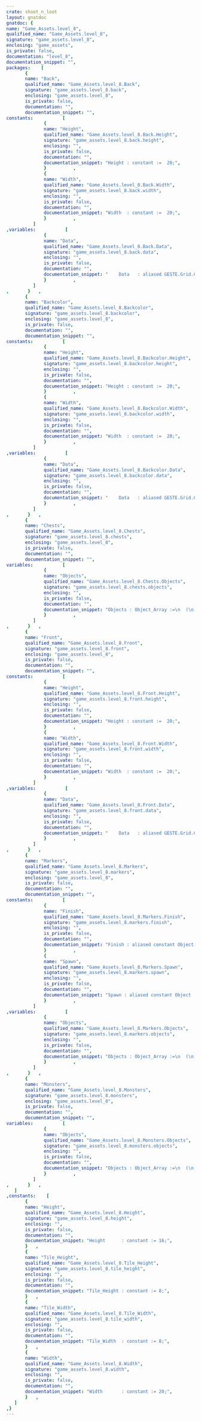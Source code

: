 ```yaml
---
crate: shoot_n_loot
layout: gnatdoc
gnatdoc: {
name: "Game_Assets.level_8",
qualified_name: "Game_Assets.level_8",
signature: "game_assets.level_8",
enclosing: "game_assets",
is_private: false,
documentation: "level_8",
documentation_snippet: "",
packages:    [
       {
       name: "Back",
       qualified_name: "Game_Assets.level_8.Back",
       signature: "game_assets.level_8.back",
       enclosing: "game_assets.level_8",
       is_private: false,
       documentation: "",
       documentation_snippet: "",
constants:           [
              {
              name: "Height",
              qualified_name: "Game_Assets.level_8.Back.Height",
              signature: "game_assets.level_8.back.height",
              enclosing: "",
              is_private: false,
              documentation: "",
              documentation_snippet: "Height : constant :=  20;",
              }          ,
              {
              name: "Width",
              qualified_name: "Game_Assets.level_8.Back.Width",
              signature: "game_assets.level_8.back.width",
              enclosing: "",
              is_private: false,
              documentation: "",
              documentation_snippet: "Width  : constant :=  20;",
              }          ,
          ]
,variables:           [
              {
              name: "Data",
              qualified_name: "Game_Assets.level_8.Back.Data",
              signature: "game_assets.level_8.back.data",
              enclosing: "",
              is_private: false,
              documentation: "",
              documentation_snippet: "    Data   : aliased GESTE.Grid.Grid_Data :=\n(( 0, 0, 7, 10, 9, 10, 9, 10, 9, 10, 9, 10, 9, 10, 9, 10),\n       ( 0, 0, 8, 7, 10, 9, 0, 0, 10, 9, 10, 9, 0, 9, 10, 9),\n       ( 0, 0, 0, 8, 7, 10, 0, 0, 0, 0, 0, 0, 0, 0, 9, 10),\n       ( 0, 0, 0, 0, 8, 7, 0, 0, 0, 0, 0, 0, 0, 0, 0, 9),\n       ( 0, 0, 0, 0, 0, 8, 7, 10, 9, 10, 9, 10, 0, 0, 0, 10),\n       ( 0, 0, 0, 0, 0, 0, 8, 7, 10, 9, 10, 9, 0, 0, 0, 9),\n       ( 0, 0, 0, 0, 0, 0, 0, 8, 7, 10, 9, 10, 0, 0, 0, 10),\n       ( 0, 0, 0, 0, 0, 0, 0, 0, 8, 7, 10, 9, 0, 0, 0, 9),\n       ( 0, 0, 0, 0, 0, 0, 0, 0, 0, 8, 7, 10, 0, 0, 0, 10),\n       ( 0, 0, 0, 0, 0, 0, 0, 0, 0, 0, 8, 7, 0, 0, 0, 9),\n       ( 0, 0, 0, 0, 0, 0, 0, 0, 0, 0, 0, 8, 0, 0, 0, 10),\n       ( 0, 0, 0, 0, 0, 0, 0, 0, 0, 0, 0, 0, 0, 0, 0, 9),\n       ( 0, 0, 0, 0, 0, 0, 0, 0, 0, 0, 0, 0, 0, 0, 7, 10),\n       ( 0, 0, 0, 0, 0, 0, 0, 0, 0, 0, 0, 0, 0, 0, 8, 9),\n       ( 0, 0, 0, 0, 0, 0, 0, 0, 0, 0, 0, 0, 0, 0, 6, 0),\n       ( 0, 0, 0, 0, 0, 0, 0, 0, 0, 0, 0, 0, 0, 0, 6, 0),\n       ( 0, 0, 0, 0, 0, 0, 0, 0, 0, 0, 0, 0, 0, 0, 6, 0),\n       ( 0, 0, 0, 0, 0, 0, 0, 0, 0, 0, 0, 0, 0, 0, 6, 0),\n       ( 0, 0, 0, 0, 0, 0, 0, 0, 0, 0, 0, 0, 0, 0, 6, 0),\n       ( 0, 0, 0, 0, 0, 0, 0, 0, 0, 0, 0, 0, 99, 0, 6, 0))      ;",
              }          ,
          ]
,       }   ,
       {
       name: "Backcolor",
       qualified_name: "Game_Assets.level_8.Backcolor",
       signature: "game_assets.level_8.backcolor",
       enclosing: "game_assets.level_8",
       is_private: false,
       documentation: "",
       documentation_snippet: "",
constants:           [
              {
              name: "Height",
              qualified_name: "Game_Assets.level_8.Backcolor.Height",
              signature: "game_assets.level_8.backcolor.height",
              enclosing: "",
              is_private: false,
              documentation: "",
              documentation_snippet: "Height : constant :=  20;",
              }          ,
              {
              name: "Width",
              qualified_name: "Game_Assets.level_8.Backcolor.Width",
              signature: "game_assets.level_8.backcolor.width",
              enclosing: "",
              is_private: false,
              documentation: "",
              documentation_snippet: "Width  : constant :=  20;",
              }          ,
          ]
,variables:           [
              {
              name: "Data",
              qualified_name: "Game_Assets.level_8.Backcolor.Data",
              signature: "game_assets.level_8.backcolor.data",
              enclosing: "",
              is_private: false,
              documentation: "",
              documentation_snippet: "    Data   : aliased GESTE.Grid.Grid_Data :=\n(( 1, 1, 1, 1, 1, 1, 1, 1, 1, 1, 1, 1, 1, 1, 1, 1),\n       ( 1, 1, 1, 1, 1, 1, 1, 1, 1, 1, 1, 1, 1, 1, 1, 1),\n       ( 1, 1, 1, 1, 1, 1, 1, 1, 1, 1, 1, 1, 1, 1, 1, 1),\n       ( 1, 1, 1, 1, 1, 1, 1, 1, 1, 1, 1, 1, 1, 1, 1, 1),\n       ( 1, 1, 1, 1, 1, 1, 1, 1, 1, 1, 1, 1, 1, 1, 1, 1),\n       ( 1, 1, 1, 1, 1, 1, 1, 1, 1, 1, 1, 1, 1, 1, 1, 1),\n       ( 1, 1, 1, 1, 1, 1, 1, 1, 1, 1, 1, 1, 1, 1, 1, 1),\n       ( 1, 1, 1, 1, 1, 1, 1, 1, 1, 1, 1, 1, 1, 1, 1, 1),\n       ( 1, 1, 1, 1, 1, 1, 1, 1, 1, 1, 1, 1, 1, 1, 1, 1),\n       ( 1, 1, 1, 1, 1, 1, 1, 1, 1, 1, 1, 1, 1, 1, 1, 1),\n       ( 1, 1, 1, 1, 1, 1, 1, 1, 1, 1, 1, 1, 1, 1, 1, 1),\n       ( 1, 1, 1, 1, 1, 1, 1, 1, 1, 1, 1, 1, 1, 1, 1, 1),\n       ( 1, 1, 1, 1, 1, 1, 1, 1, 1, 1, 1, 1, 1, 1, 1, 1),\n       ( 1, 1, 1, 1, 1, 1, 1, 1, 1, 1, 1, 1, 1, 1, 1, 1),\n       ( 1, 1, 1, 1, 1, 1, 1, 1, 1, 1, 1, 1, 1, 1, 1, 1),\n       ( 1, 1, 1, 1, 1, 1, 1, 1, 1, 1, 1, 1, 1, 1, 1, 1),\n       ( 1, 1, 1, 1, 1, 1, 1, 1, 1, 1, 1, 1, 1, 1, 1, 1),\n       ( 1, 1, 1, 1, 1, 1, 1, 1, 1, 1, 1, 1, 1, 1, 1, 1),\n       ( 1, 1, 1, 1, 1, 1, 1, 1, 1, 1, 1, 1, 1, 1, 1, 1),\n       ( 1, 1, 1, 1, 1, 1, 1, 1, 1, 1, 1, 1, 1, 1, 1, 1))      ;",
              }          ,
          ]
,       }   ,
       {
       name: "Chests",
       qualified_name: "Game_Assets.level_8.Chests",
       signature: "game_assets.level_8.chests",
       enclosing: "game_assets.level_8",
       is_private: false,
       documentation: "",
       documentation_snippet: "",
variables:           [
              {
              name: "Objects",
              qualified_name: "Game_Assets.level_8.Chests.Objects",
              signature: "game_assets.level_8.chests.objects",
              enclosing: "",
              is_private: false,
              documentation: "",
              documentation_snippet: "Objects : Object_Array :=\n  (\n     0 => (\n      Kind => POINT_OBJ,\n      Id   =>  18,\n      Name => null,\n      X    =>  8.80000E+01,\n      Y    =>  1.20000E+02,\n      Width =>  8.00000E+00,\n      Height =>  8.00000E+00,\n      Flip_Vertical => FALSE,\n      Flip_Horizontal => FALSE,\n      Tile_Id =>  3,\n      Str => null\n    ),\n     1 => (\n      Kind => POINT_OBJ,\n      Id   =>  25,\n      Name => null,\n      X    =>  8.00000E+00,\n      Y    =>  6.40000E+01,\n      Width =>  8.00000E+00,\n      Height =>  8.00000E+00,\n      Flip_Vertical => FALSE,\n      Flip_Horizontal => TRUE,\n      Tile_Id =>  3,\n      Str => null\n    ),\n     2 => (\n      Kind => POINT_OBJ,\n      Id   =>  28,\n      Name => null,\n      X    =>  0.00000E+00,\n      Y    =>  1.60000E+01,\n      Width =>  8.00000E+00,\n      Height =>  8.00000E+00,\n      Flip_Vertical => FALSE,\n      Flip_Horizontal => TRUE,\n      Tile_Id =>  3,\n      Str => null\n    )\n  );",
              }          ,
          ]
,       }   ,
       {
       name: "Front",
       qualified_name: "Game_Assets.level_8.Front",
       signature: "game_assets.level_8.front",
       enclosing: "game_assets.level_8",
       is_private: false,
       documentation: "",
       documentation_snippet: "",
constants:           [
              {
              name: "Height",
              qualified_name: "Game_Assets.level_8.Front.Height",
              signature: "game_assets.level_8.front.height",
              enclosing: "",
              is_private: false,
              documentation: "",
              documentation_snippet: "Height : constant :=  20;",
              }          ,
              {
              name: "Width",
              qualified_name: "Game_Assets.level_8.Front.Width",
              signature: "game_assets.level_8.front.width",
              enclosing: "",
              is_private: false,
              documentation: "",
              documentation_snippet: "Width  : constant :=  20;",
              }          ,
          ]
,variables:           [
              {
              name: "Data",
              qualified_name: "Game_Assets.level_8.Front.Data",
              signature: "game_assets.level_8.front.data",
              enclosing: "",
              is_private: false,
              documentation: "",
              documentation_snippet: "    Data   : aliased GESTE.Grid.Grid_Data :=\n(( 0, 0, 19, 0, 0, 63, 31, 64, 0, 0, 0, 0, 0, 0, 0, 0),\n       ( 0, 0, 28, 0, 0, 41, 53, 0, 100, 29, 30, 64, 0, 16, 0, 0),\n       ( 0, 0, 26, 16, 0, 54, 0, 0, 0, 0, 0, 0, 0, 0, 19, 0),\n       ( 0, 0, 0, 0, 19, 0, 0, 0, 0, 0, 0, 0, 0, 0, 0, 13),\n       ( 0, 0, 0, 0, 25, 13, 0, 33, 34, 35, 36, 37, 0, 0, 0, 16),\n       ( 0, 0, 0, 0, 0, 22, 19, 0, 0, 0, 0, 0, 70, 70, 70, 19),\n       ( 0, 0, 0, 0, 0, 0, 0, 16, 0, 0, 0, 0, 0, 0, 59, 13),\n       ( 0, 0, 0, 0, 0, 0, 0, 43, 13, 0, 0, 0, 0, 65, 45, 16),\n       ( 0, 0, 0, 0, 0, 0, 0, 0, 0, 19, 0, 0, 0, 0, 46, 19),\n       ( 0, 0, 0, 0, 0, 0, 0, 0, 0, 25, 13, 0, 70, 70, 70, 13),\n       ( 0, 0, 0, 0, 0, 0, 0, 0, 0, 0, 0, 16, 0, 0, 25, 16),\n       ( 0, 0, 0, 0, 0, 0, 0, 0, 0, 0, 0, 0, 0, 0, 0, 19),\n       ( 0, 0, 0, 0, 0, 0, 0, 0, 0, 0, 0, 0, 0, 0, 27, 0),\n       ( 0, 0, 0, 0, 14, 15, 0, 0, 0, 0, 0, 0, 0, 0, 16, 0),\n       ( 0, 0, 0, 0, 17, 18, 0, 0, 0, 0, 0, 0, 0, 0, 13, 0),\n       ( 0, 0, 0, 0, 20, 21, 0, 0, 0, 0, 0, 0, 0, 0, 16, 0),\n       ( 0, 0, 0, 0, 23, 24, 0, 0, 0, 0, 0, 0, 0, 0, 19, 0),\n       ( 0, 0, 0, 0, 0, 0, 0, 0, 0, 0, 0, 0, 0, 0, 13, 0),\n       ( 0, 0, 0, 0, 0, 0, 0, 0, 0, 0, 0, 0, 0, 0, 16, 0),\n       ( 0, 0, 0, 0, 0, 0, 0, 0, 0, 0, 0, 0, 0, 0, 19, 0))      ;",
              }          ,
          ]
,       }   ,
       {
       name: "Markers",
       qualified_name: "Game_Assets.level_8.Markers",
       signature: "game_assets.level_8.markers",
       enclosing: "game_assets.level_8",
       is_private: false,
       documentation: "",
       documentation_snippet: "",
constants:           [
              {
              name: "Finish",
              qualified_name: "Game_Assets.level_8.Markers.Finish",
              signature: "game_assets.level_8.markers.finish",
              enclosing: "",
              is_private: false,
              documentation: "",
              documentation_snippet: "Finish : aliased constant Object := (\n  Kind => POINT_OBJ,\n  Id   =>  26,\n  Name => new String'(\"Finish\"),\n  X    =>  1.52000E+02,\n  Y    =>  1.12000E+02,\n  Width =>  8.00000E+00,\n  Height =>  8.00000E+00,\n  Flip_Vertical => FALSE,\n  Flip_Horizontal => FALSE,\n  Tile_Id =>  98,\n  Str => null\n  );",
              }          ,
              {
              name: "Spawn",
              qualified_name: "Game_Assets.level_8.Markers.Spawn",
              signature: "game_assets.level_8.markers.spawn",
              enclosing: "",
              is_private: false,
              documentation: "",
              documentation_snippet: "Spawn : aliased constant Object := (\n  Kind => POINT_OBJ,\n  Id   =>  12,\n  Name => new String'(\"Spawn\"),\n  X    =>  8.00000E+00,\n  Y    =>  1.04000E+02,\n  Width =>  8.00000E+00,\n  Height =>  8.00000E+00,\n  Flip_Vertical => FALSE,\n  Flip_Horizontal => TRUE,\n  Tile_Id =>  4,\n  Str => null\n  );",
              }          ,
          ]
,variables:           [
              {
              name: "Objects",
              qualified_name: "Game_Assets.level_8.Markers.Objects",
              signature: "game_assets.level_8.markers.objects",
              enclosing: "",
              is_private: false,
              documentation: "",
              documentation_snippet: "Objects : Object_Array :=\n  (\n     0 => (\n      Kind => POINT_OBJ,\n      Id   =>  12,\n      Name => new String'(\"Spawn\"),\n      X    =>  8.00000E+00,\n      Y    =>  1.04000E+02,\n      Width =>  8.00000E+00,\n      Height =>  8.00000E+00,\n      Flip_Vertical => FALSE,\n      Flip_Horizontal => TRUE,\n      Tile_Id =>  4,\n      Str => null\n    ),\n     1 => (\n      Kind => POINT_OBJ,\n      Id   =>  26,\n      Name => new String'(\"Finish\"),\n      X    =>  1.52000E+02,\n      Y    =>  1.12000E+02,\n      Width =>  8.00000E+00,\n      Height =>  8.00000E+00,\n      Flip_Vertical => FALSE,\n      Flip_Horizontal => FALSE,\n      Tile_Id =>  98,\n      Str => null\n    )\n  );",
              }          ,
          ]
,       }   ,
       {
       name: "Monsters",
       qualified_name: "Game_Assets.level_8.Monsters",
       signature: "game_assets.level_8.monsters",
       enclosing: "game_assets.level_8",
       is_private: false,
       documentation: "",
       documentation_snippet: "",
variables:           [
              {
              name: "Objects",
              qualified_name: "Game_Assets.level_8.Monsters.Objects",
              signature: "game_assets.level_8.monsters.objects",
              enclosing: "",
              is_private: false,
              documentation: "",
              documentation_snippet: "Objects : Object_Array :=\n  (\n     0 => (\n      Kind => POINT_OBJ,\n      Id   =>  8,\n      Name => null,\n      X    =>  3.20000E+01,\n      Y    =>  1.20000E+02,\n      Width =>  8.00000E+00,\n      Height =>  8.00000E+00,\n      Flip_Vertical => FALSE,\n      Flip_Horizontal => FALSE,\n      Tile_Id =>  57,\n      Str => null\n    ),\n     1 => (\n      Kind => POINT_OBJ,\n      Id   =>  15,\n      Name => null,\n      X    =>  6.40000E+01,\n      Y    =>  1.20000E+02,\n      Width =>  8.00000E+00,\n      Height =>  8.00000E+00,\n      Flip_Vertical => FALSE,\n      Flip_Horizontal => FALSE,\n      Tile_Id =>  57,\n      Str => null\n    ),\n     2 => (\n      Kind => POINT_OBJ,\n      Id   =>  21,\n      Name => null,\n      X    =>  1.20000E+02,\n      Y    =>  1.12000E+02,\n      Width =>  8.00000E+00,\n      Height =>  8.00000E+00,\n      Flip_Vertical => FALSE,\n      Flip_Horizontal => FALSE,\n      Tile_Id =>  57,\n      Str => null\n    )\n  );",
              }          ,
          ]
,       }   ,
   ]
,constants:    [
       {
       name: "Height",
       qualified_name: "Game_Assets.level_8.Height",
       signature: "game_assets.level_8.height",
       enclosing: "",
       is_private: false,
       documentation: "",
       documentation_snippet: "Height      : constant := 16;",
       }   ,
       {
       name: "Tile_Height",
       qualified_name: "Game_Assets.level_8.Tile_Height",
       signature: "game_assets.level_8.tile_height",
       enclosing: "",
       is_private: false,
       documentation: "",
       documentation_snippet: "Tile_Height : constant := 8;",
       }   ,
       {
       name: "Tile_Width",
       qualified_name: "Game_Assets.level_8.Tile_Width",
       signature: "game_assets.level_8.tile_width",
       enclosing: "",
       is_private: false,
       documentation: "",
       documentation_snippet: "Tile_Width  : constant := 8;",
       }   ,
       {
       name: "Width",
       qualified_name: "Game_Assets.level_8.Width",
       signature: "game_assets.level_8.width",
       enclosing: "",
       is_private: false,
       documentation: "",
       documentation_snippet: "Width       : constant := 20;",
       }   ,
   ]
,}
---
```


